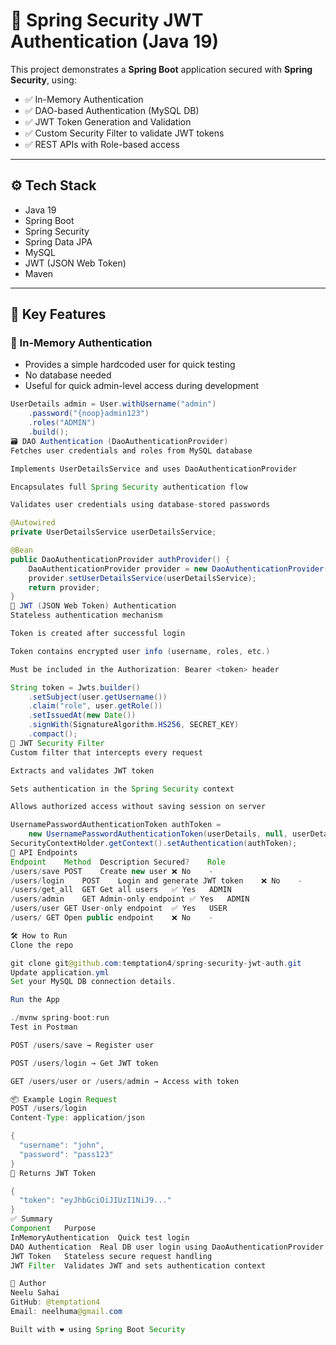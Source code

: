 # 🔐 Spring Security JWT Authentication (Java 19)

This project demonstrates a **Spring Boot** application secured with **Spring Security**, using:

- ✅ In-Memory Authentication
- ✅ DAO-based Authentication (MySQL DB)
- ✅ JWT Token Generation and Validation
- ✅ Custom Security Filter to validate JWT tokens
- ✅ REST APIs with Role-based access

---

## ⚙️ Tech Stack

- Java 19
- Spring Boot
- Spring Security
- Spring Data JPA
- MySQL
- JWT (JSON Web Token)
- Maven

---

## 📌 Key Features

### 🔐 In-Memory Authentication
- Provides a simple hardcoded user for quick testing
- No database needed
- Useful for quick admin-level access during development

```java
UserDetails admin = User.withUsername("admin")
    .password("{noop}admin123")
    .roles("ADMIN")
    .build();
🗃️ DAO Authentication (DaoAuthenticationProvider)
Fetches user credentials and roles from MySQL database

Implements UserDetailsService and uses DaoAuthenticationProvider

Encapsulates full Spring Security authentication flow

Validates user credentials using database-stored passwords

@Autowired
private UserDetailsService userDetailsService;

@Bean
public DaoAuthenticationProvider authProvider() {
    DaoAuthenticationProvider provider = new DaoAuthenticationProvider();
    provider.setUserDetailsService(userDetailsService);
    return provider;
}
🔑 JWT (JSON Web Token) Authentication
Stateless authentication mechanism

Token is created after successful login

Token contains encrypted user info (username, roles, etc.)

Must be included in the Authorization: Bearer <token> header

String token = Jwts.builder()
    .setSubject(user.getUsername())
    .claim("role", user.getRole())
    .setIssuedAt(new Date())
    .signWith(SignatureAlgorithm.HS256, SECRET_KEY)
    .compact();
🔄 JWT Security Filter
Custom filter that intercepts every request

Extracts and validates JWT token

Sets authentication in the Spring Security context

Allows authorized access without saving session on server

UsernamePasswordAuthenticationToken authToken = 
    new UsernamePasswordAuthenticationToken(userDetails, null, userDetails.getAuthorities());
SecurityContextHolder.getContext().setAuthentication(authToken);
📮 API Endpoints
Endpoint	Method	Description	Secured?	Role
/users/save	POST	Create new user	❌ No	-
/users/login	POST	Login and generate JWT token	❌ No	-
/users/get_all	GET	Get all users	✅ Yes	ADMIN
/users/admin	GET	Admin-only endpoint	✅ Yes	ADMIN
/users/user	GET	User-only endpoint	✅ Yes	USER
/users/	GET	Open public endpoint	❌ No	-

🛠️ How to Run
Clone the repo

git clone git@github.com:temptation4/spring-security-jwt-auth.git
Update application.yml
Set your MySQL DB connection details.

Run the App

./mvnw spring-boot:run
Test in Postman

POST /users/save → Register user

POST /users/login → Get JWT token

GET /users/user or /users/admin → Access with token

📦 Example Login Request
POST /users/login
Content-Type: application/json

{
  "username": "john",
  "password": "pass123"
}
🔁 Returns JWT Token

{
  "token": "eyJhbGciOiJIUzI1NiJ9..."
}
✅ Summary
Component	Purpose
InMemoryAuthentication	Quick test login
DAO Authentication	Real DB user login using DaoAuthenticationProvider
JWT Token	Stateless secure request handling
JWT Filter	Validates JWT and sets authentication context

📧 Author
Neelu Sahai
GitHub: @temptation4
Email: neelhuma@gmail.com

Built with ❤️ using Spring Boot Security
